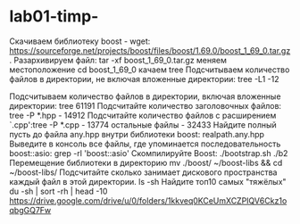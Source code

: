 # lab01-timp-
Скачиваем библиотеку boost - wget: https://sourceforge.net/projects/boost/files/boost/1.69.0/boost_1_69_0.tar.gz.
Разархивируем  файл: tar -xf boost_1_69_0.tar.gz
меняем местоположение cd boost_1_69_0
качаем  tree 
Подсчитываем количество файлов в директории, не включая вложенные директории: tree -L1 -12

Подсчитываем количество файлов в директории, включая вложенные директории: tree 61191
Подсчитайте количество заголовочных файлов: tree -P *.hpp - 14912
Подсчитайте количество  файлов с расширением `.cpp':tree -P *.cpp - 13774
остальные файлы - 32433
Найдите полный пусть до файла any.hpp внутри библиотеки boost: realpath.any.hpp
Выведите в консоль все файлы, где упоминается последовательность boost::asio: grep -rl 'boost::asio'
Скомпилируйте Boost: ./bootstrap.sh
./b2
Перемещение библиотеки в директорию
mv ./boost/ ~/boost-libs && cd ~/boost-libs/
Подсчитайте сколько занимает дискового пространства каждый файл в этой директории.
ls -sh
Найдите топ10 самых "тяжёлых"
du -sh | sort -rh | head -10
https://drive.google.com/drive/u/0/folders/1kkveq0KCeUmXCZPIQV6Ckz1oqbgGQ7Fw
